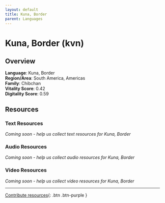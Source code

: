 ```yaml
---
layout: default
title: Kuna, Border
parent: Languages
---
```


# Kuna, Border (kvn)

## Overview

**Language**: Kuna, Border  
**Region/Area**: South America, Americas  
**Family**: Chibchan  
**Vitality Score**: 0.42  
**Digitality Score**: 0.59  

## Resources

### Text Resources
*Coming soon - help us collect text resources for Kuna, Border*

### Audio Resources
*Coming soon - help us collect audio resources for Kuna, Border*

### Video Resources
*Coming soon - help us collect video resources for Kuna, Border*

---

[Contribute resources](https://fairtrain.github.io/){: .btn .btn-purple }

